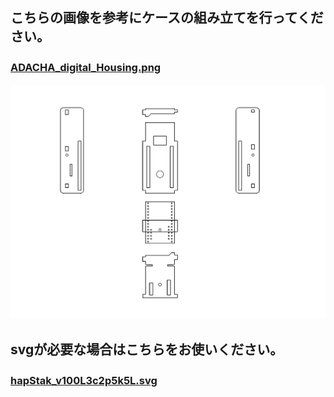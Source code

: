 ## こちらの画像を参考にケースの組み立てを行ってください。  
### [ADACHA_digital_Housing.png](https://github.com/bit-trade-one/ADACHACY-hapStak/blob/master/svg/ADACHA_digital_Housing.png)　 
<img src="https://raw.githubusercontent.com/bit-trade-one/ADACHACY-hapStak/master/svg/ADACHA_digital_Housing.png" width="1080px">  
  
## svgが必要な場合はこちらをお使いください。  
### [hapStak_v100L3c2p5k5L.svg](https://github.com/bit-trade-one/ADACHACY-hapStak/blob/master/svg/hapStak_v100L3c2p5k5L.svg)　
